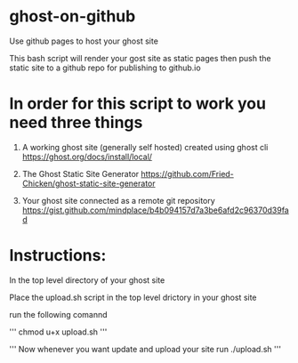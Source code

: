 # ghost-on-github
Use github pages to host your ghost site

This bash script will render your gost site as static pages then push the static site to a github repo for publishing to github.io

# In order for this script to work you need three things

1. A working ghost site (generally self hosted) created using ghost cli https://ghost.org/docs/install/local/

2. The Ghost Static Site Generator https://github.com/Fried-Chicken/ghost-static-site-generator

3. Your ghost site connected as a remote git repository https://gist.github.com/mindplace/b4b094157d7a3be6afd2c96370d39fad

# Instructions:

In the top level directory of your ghost site

Place the upload.sh script in the top level drictory in your ghost site

run the following comannd

'''
chmod u+x upload.sh
'''

'''
Now whenever you want update and upload your site run
./upload.sh 
'''
